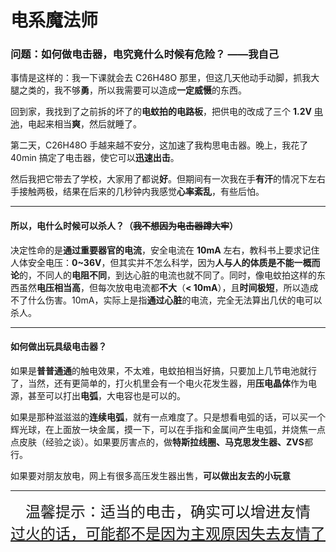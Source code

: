 # 电系魔法师

### 问题：如何做电击器，电究竟什么时候有危险？                        ——我自己



事情是这样的：我一下课就会去 C26H48O 那里，但这几天他动手动脚，抓我大腿之类的，我不够**勇**，所以我需要可以造成**一定威慑**的东西。

回到家，我找到了之前拆的坏了的**电蚊拍的电路板**，把供电的改成了三个 **1.2V** [电池](/popularization/20220225.html)，电起来相当**爽**，然后就睡了。

第二天，C26H48O 手越来越不安分，这加速了我构思电击器。晚上，我花了 40min 搞定了电击器，使它可以**迅速出击**。

然后我把它带去了学校，大家用了都说**好**。但期间有一次我在手**有汗**的情况下左右手接触两极，结果在后来的几秒钟内我感觉**心率紊乱**，有些后怕。

------

#### 		所以，电什么时候可以杀人？（~~我不想因为电击器蹲大牢~~）

决定性命的是**通过重要器官的电流**，安全电流在 **10mA** 左右，教科书上要求记住人体安全电压：**0~36V**，但其实并不怎么科学，因为**人与人的体质是不能一概而论**的，不同人的**电阻不同**，到达心脏的电流也就不同了。同时，像电蚊拍这样的东西虽然**电压相当高**，但每次放电电流都**不大**（**< 10mA**），且**时间极短**，所以造成不了什么伤害。10mA，实际上是指**通过心脏**的电流，完全无法算出几伏的电可以杀人。

------

#### 如何做出玩具级电击器？

如果是**普普通通**的触电效果，不太难，电蚊拍相当好搞，只要加上几节电池就行了，当然，还有更简单的，打火机里会有一个电火花发生器，用**压电晶体**作为电源，甚至可以打出**电弧**，大电容也是可以的。

如果是那种滋滋滋的**连续电弧**，就有一点难度了。只是想看电弧的话，可以买一个辉光球，在上面放一块金属，摸一下，可以在手指和金属间产生电弧，并烧焦一点点皮肤（经验之谈）。如果要厉害点的，做**特斯拉线圈、马克思发生器、ZVS**都行。

如果要对朋友放电，网上有很多高压发生器出售，**可以做出友去的小玩意**

------

<center><font size = "5">温馨提示：适当的电击，确实可以增进友情</center></font>

<center><font size = "5"><u>过火的话，可能都不是因为主观原因失去友情了</u></center></font>

